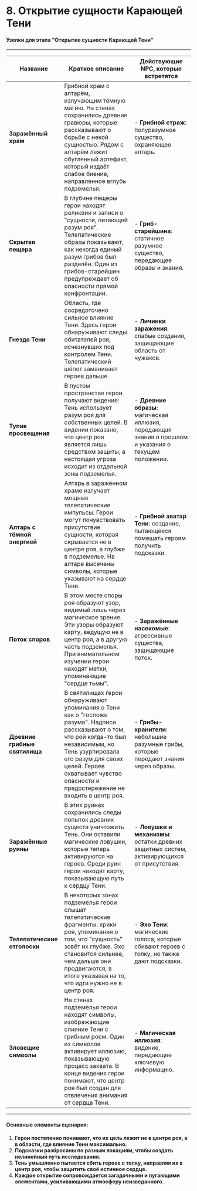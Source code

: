 # 8. Открытие сущности Карающей Тени

#### Узелки для этапа "Открытие сущности Карающей Тени"

***

| **Название**                  | **Краткое описание**                                                                                                                                                                                                                                                  | **Действующие NPC, которые встретятся**                                                               |
| ----------------------------- | --------------------------------------------------------------------------------------------------------------------------------------------------------------------------------------------------------------------------------------------------------------------- | ----------------------------------------------------------------------------------------------------- |
| **Заражённый храм**           | Грибной храм с алтарём, излучающим тёмную магию. На стенах сохранились древние гравюры, которые рассказывают о борьбе с некой сущностью. Рядом с алтарём лежит обугленный артефакт, который издаёт слабое биение, направленное вглубь подземелья.                     | - **Грибной страж**: полуразумное существо, охраняющее алтарь.                                        |
| **Скрытая пещера**            | В глубине пещеры герои находят реликвии и записи о "сущности, питающей разум роя". Телепатические образы показывают, как некогда единый разум грибов был разделён. Один из грибов-старейшин предупреждает об опасности прямой конфронтации.                           | - **Гриб-старейшина**: статичное разумное существо, передающее образы и знания.                       |
| **Гнездо Тени**               | Область, где сосредоточено сильное влияние Тени. Здесь герои обнаруживают следы обитателей роя, исчезнувших под контролем Тени. Телепатический шёпот заманивает героев дальше.                                                                                        | - **Личинки заражения**: слабые создания, защищающие область от чужаков.                              |
| **Тупик просвещения**         | В пустом пространстве герои получают видение: Тень использует разум роя для собственных целей. В видении показано, что центр роя является лишь средством защиты, а настоящая угроза исходит из отдельной зоны подземелья.                                             | - **Древние образы**: магическая иллюзия, передающая знания о прошлом и указания о текущем положении. |
| **Алтарь с тёмной энергией**  | Алтарь в заражённом храме излучает мощные телепатические импульсы. Герои могут почувствовать присутствие сущности, которая скрывается не в центре роя, а глубже в подземелье. На алтаре высечены символы, которые указывают на сердце Тени.                           | - **Грибной аватар Тени**: создание, пытающееся помешать героям получить подсказки.                   |
| **Поток споров**              | В этом месте споры роя образуют узор, видимый лишь через магическое зрение. Эти узоры образуют карту, ведущую не в центр роя, а в другую часть подземелья. При внимательном изучении герои находят метки, упоминающие "сердце тьмы".                                  | - **Заражённые насекомые**: агрессивные существа, защищающие поток.                                   |
| **Древние грибные святилища** | В святилищах герои обнаруживают упоминания о Тени как о "госпоже разума". Надписи рассказывают о том, что рой когда-то был независимым, но Тень узурпировала его разум для своих целей. Героев охватывает чувство опасности и предостережение не входить в центр роя. | - **Грибы-хранители**: небольшие разумные грибы, которые передают знания через образы.                |
| **Заражённые руины**          | В этих руинах сохранились следы попыток древних существ уничтожить Тень. Они оставили магические ловушки, которые теперь активируются на героев. Среди руин герои находят карту, показывающую путь к сердцу Тени.                                                     | - **Ловушки и механизмы**: остатки древних защитных систем, активирующихся от присутствия.            |
| **Телепатические отголоски**  | В некоторых зонах подземелья герои слышат телепатические фрагменты: крики роя, упоминания о том, что "сущность" зовёт их глубже. Эхо становится сильнее, чем дальше они продвигаются, в итоге указывая на то, что идти нужно не в центр роя.                          | - **Эхо Тени**: магические голоса, которые сбивают героев с толку, но также дают подсказки.           |
| **Зловещие символы**          | На стенах подземелья герои находят символы, изображающие слияние Тени с грибным роем. Один из символов активирует иллюзию, показывающую процесс захвата. В конце видения герои понимают, что центр роя был создан для отвлечения внимания от сердца Тени.             | - **Магическая иллюзия**: видение, передающее ключевую информацию.                                    |

***

#### Основные элементы сценария:

1. **Герои постепенно понимают, что их цель лежит не в центре роя, а в области, где влияние Тени максимально.**
2. **Подсказки разбросаны по разным локациям, чтобы создать нелинейный путь исследования.**
3. **Тень умышленно пытается сбить героев с толку, направляя их в центр роя, чтобы защитить своё истинное сердце.**
4. **Каждое открытие сопровождается загадочными и пугающими элементами, усиливающими атмосферу неизведанного.**
